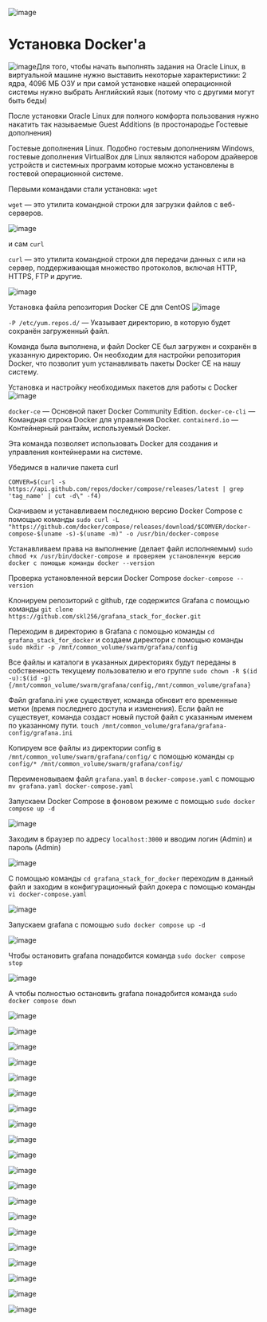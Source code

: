 ![image](https://github.com/user-attachments/assets/859bcf7f-14f7-4261-9655-359fd4f12b97)

# Установка Docker'a

![image](https://github.com/user-attachments/assets/37efc11f-1936-403a-a721-f6bc8026d81e)Для того, чтобы начать выполнять задания на Oracle Linux, в виртуальной машине нужно выставить некоторые характеристики: 
2 ядра, 4096 МБ ОЗУ и при самой установке нашей операционной системы нужно выбрать Английский язык (потому что с другими могут быть беды)

После установки Oracle Linux для полного комфорта пользования нужно накатить так называемые Guest Additions (в простонародье Гостевые дополнения)

Гостевые дополнения Linux. Подобно гостевым дополнениям Windows, гостевые дополнения VirtualBox для Linux являются набором драйверов устройств и системных программ которые можно установлены в гостевой операционной системе.

Первыми командами стали установка: `wget`

`wget` — это утилита командной строки для загрузки файлов с веб-серверов.

![image](https://github.com/user-attachments/assets/ca80e968-5de1-4309-96f4-726c7dcc8915)

и сам `curl`

`curl` — это утилита командной строки для передачи данных с или на сервер, поддерживающая множество протоколов, включая HTTP, HTTPS, FTP и другие.

![image](https://github.com/user-attachments/assets/bdd182fb-d4f2-4c59-ae4c-fe30fb48b854)

Установка файла репозитория Docker CE для CentOS
![image](https://github.com/user-attachments/assets/b4f66934-8a89-4d90-831e-9fd762242c31)

`-P /etc/yum.repos.d/` — Указывает директорию, в которую будет сохранён загруженный файл.

Команда была выполнена, и файл Docker CE был загружен и сохранён в указанную директорию. Он необходим для настройки репозитория Docker, что позволит yum устанавливать пакеты Docker CE на нашу систему.

Установка и настройку необходимых пакетов для работы с Docker
![image](https://github.com/user-attachments/assets/50b88a16-3f28-48cf-8010-ebdf160ce6d1)

`docker-ce` — Основной пакет Docker Community Edition. `docker-ce-cli` — Командная строка Docker для управления Docker. `containerd.io` — Контейнерный рантайм, используемый Docker.

Эта команда позволяет использовать Docker для создания и управления контейнерами на системе.

Убедимся в наличие пакета curl

`COMVER=$(curl -s https://api.github.com/repos/docker/compose/releases/latest | grep 'tag_name' | cut -d\" -f4)`

Скачиваем и устанавливаем последнюю версию Docker Compose с помощью команды 
`sudo curl -L "https://github.com/docker/compose/releases/download/$COMVER/docker-compose-$(uname -s)-$(uname -m)" -o /usr/bin/docker-compose`

Устанавливаем права на выполнение (делает файл исполняемым) 
`sudo chmod +x /usr/bin/docker-compose и проверяем установленную версию docker c помощью команды docker --version`

Проверка установленной версии Docker Compose
`docker-compose --version`

Клонируем репозиторий с github, где содержится Grafana с помощью команды 
`git clone https://github.com/skl256/grafana_stack_for_docker.git`

Переходим в директорию в Grafana с помощью команды `cd grafana_stack_for_docker`
и создаем директори с помощью команды `sudo mkdir -p /mnt/common_volume/swarm/grafana/config`

Все файлы и каталоги в указанных директориях будут переданы в собственность текущему пользователю и его группе
`sudo chown -R $(id -u):$(id -g) {/mnt/common_volume/swarm/grafana/config,/mnt/common_volume/grafana}`

Файл grafana.ini уже существует, команда обновит его временные метки (время последнего доступа и изменения). Если файл не существует, команда создаст новый пустой файл с указанным именем по указанному пути.
`touch /mnt/common_volume/grafana/grafana-config/grafana.ini`

Копируем все файлы из директории config в `/mnt/common_volume/swarm/grafana/config/` c помощью команды `cp config/* /mnt/common_volume/swarm/grafana/config/`

Переименовываем файл `grafana.yaml` в `docker-compose.yaml` с помощью `mv grafana.yaml docker-compose.yaml`

Запускаем Docker Compose в фоновом режиме с помощью `sudo docker compose up -d`

![image](https://github.com/user-attachments/assets/87fc6075-709c-4f5b-a781-7389310c7732)

Заходим в браузер по адресу `localhost:3000` и вводим логин (Admin) и пароль (Admin)

![image](https://github.com/user-attachments/assets/ad6f761c-5b60-4c2b-a876-db7b296c7855)

С помощью команды `cd grafana_stack_for_docker` переходим в данный файл и заходим в конфигурационный файл докера с помощью команды `vi docker-compose.yaml`

![image](https://github.com/user-attachments/assets/94d267e4-6e0d-4920-93cf-c485abd9160d)

Запускаем grafana с помощью `sudo docker compose up -d`

![image](https://github.com/user-attachments/assets/e0916bad-4890-4964-a45e-e10e02f9beff)

Чтобы остановить grafana понадобится команда `sudo docker compose stop`

![image](https://github.com/user-attachments/assets/1b245bbc-9f4e-4031-9ba2-8481bc312ebb)

А чтобы полностью остановить grafana понадобится команда `sudo docker compose down`

![image](https://github.com/user-attachments/assets/d594e222-d05c-4b0d-89a2-c3c655b83071)

![image](https://github.com/user-attachments/assets/53b95e9d-07bb-4a05-8038-0c8bf402f5ae)

![image](https://github.com/user-attachments/assets/25573ab6-df55-4cfc-a176-b88668780d4b)

![image](https://github.com/user-attachments/assets/2f3f7f98-784d-4a18-a0fa-57e0f99deace)

![image](https://github.com/user-attachments/assets/28e821f2-0049-4148-8a98-37eb50923616)

![image](https://github.com/user-attachments/assets/e3470469-273f-49c2-aed3-cc2bad4436c9)


![image](https://github.com/user-attachments/assets/7da13f0f-385c-45c5-8c7a-40a874217525)

![image](https://github.com/user-attachments/assets/07f4dec4-4605-411b-a274-266012a435c6)

![image](https://github.com/user-attachments/assets/9b4aa78e-e5b3-4ceb-9206-9400a807f891)

![image](https://github.com/user-attachments/assets/8fde00bc-7182-40e4-8a2f-db645c96993f)

![image](https://github.com/user-attachments/assets/ebdaaf89-e29d-4470-bf78-4fff74cec0de)

![image](https://github.com/user-attachments/assets/0a7b1fd8-2ba4-42ad-aed7-b15c2dc46e9a)

![image](https://github.com/user-attachments/assets/71d0f228-c899-40f2-85d3-7e45df1da47a)

![image](https://github.com/user-attachments/assets/0180f155-9c4e-42ce-bd75-839f5d38c370)

![image](https://github.com/user-attachments/assets/c43b53c5-34e2-4fb3-92fe-2cfec471bc19)

![image](https://github.com/user-attachments/assets/86b052b5-8927-491f-a52c-a79adad408a5)

![image](https://github.com/user-attachments/assets/8677b740-a90a-4e50-9146-32176ef7866b)

![image](https://github.com/user-attachments/assets/4a1b05e8-15f7-4b41-91d9-252f78e00b8d)

![image](https://github.com/user-attachments/assets/0f1936b2-732e-4421-992d-2017fd770709)

![image](https://github.com/user-attachments/assets/21119a28-e827-40a3-bf25-e63429c96339)









